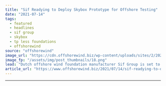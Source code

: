 ```yaml
---
title: "Sif Readying to Deploy Skybox Prototype for Offshore Testing"
date: "2021-07-14"
tags: 
  - featured
  - headlines
  - sif group
  - skybox
  - tp less foundations
  - offshorewind
source: "offshorewind"
image_url: "https://cdn.offshorewind.biz/wp-content/uploads/sites/2/2021/07/14122002/Sif-Group-Skybox.png"
image_fp: "/assets/img/post_thumbnails/18.png"
lead: "Dutch offshore wind foundation manufacturer Sif Group is set to deploy the first prototype"
article_url: "https://www.offshorewind.biz/2021/07/14/sif-readying-to-deploy-skybox-prototype-for-offshore-testing/"
---
```


---
